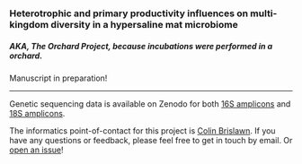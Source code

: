 ### Heterotrophic and primary productivity influences on multi-kingdom diversity in a hypersaline mat microbiome

##### AKA, The Orchard Project, because incubations were performed in a orchard.

Manuscript in preparation!

---

Genetic sequencing data is available on Zenodo for both [16S amplicons](https://zenodo.org/record/803376) and [18S amplicons](https://zenodo.org/record/803476).

The informatics point-of-contact for this project is [Colin Brislawn](https://www.github.com/colinbrislawn).
If you have any questions or feedback, please feel free to get in touch by email.
Or [open an issue](https://github.com/pnnl/bernstein-2017-productivity-and-diversity-2/issues)!
